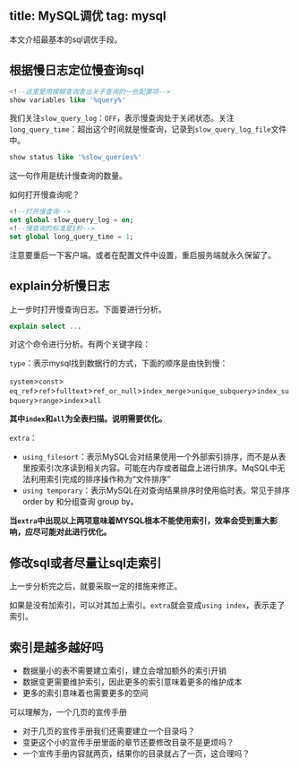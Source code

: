 title: MySQL调优
tag: mysql
---

本文介绍最基本的sql调优手段。
<!-- more -->

## 根据慢日志定位慢查询sql

```sql
<!--这里是用模糊查询查出关于查询的一些配置项-->
show variables like '%query%'
```

我们关注`slow_query_log`：`OFF`，表示慢查询处于关闭状态。关注`long_query_time`：超出这个时间就是慢查询，记录到`slow_query_log_file`文件中。

```sql
show status like '%slow_queries%'
```

这一句作用是统计慢查询的数量。

如何打开慢查询呢？

```sql
<!--打开慢查询-->
set global slow_query_log = on;
<!--慢查询的标准是1秒-->
set global long_query_time = 1;
```

注意要重启一下客户端。或者在配置文件中设置，重启服务端就永久保留了。

## explain分析慢日志

上一步时打开慢查询日志。下面要进行分析。

```sql
explain select ...
```

对这个命令进行分析。有两个关键字段：

`type`：表示mysql找到数据行的方式，下面的顺序是由快到慢：

`system`>`const`> `eq_ref`>`ref`>`fulltext`>`ref_or_null`>`index_merge`>`unique_subquery`>`index_subquery`>`range`>`index`>`all`

**其中`index`和`all`为全表扫描。说明需要优化。**

`extra`：
- `using_filesort`：表示MySQL会对结果使用一个外部索引排序，而不是从表里按索引次序读到相关内容。可能在内存或者磁盘上进行排序。MqSQL中无法利用索引完成的排序操作称为“文件排序”
- `using temporary`：表示MySQL在对查询结果排序时使用临时表。常见于排序order by 和分组查询 group by。

**当`extra`中出现以上两项意味着MYSQL根本不能使用索引，效率会受到重大影响，应尽可能对此进行优化。**

## 修改sql或者尽量让sql走索引

上一步分析完之后，就要采取一定的措施来修正。

如果是没有加索引，可以对其加上索引。`extra`就会变成`using index`，表示走了索引。

## 索引是越多越好吗

- 数据量小的表不需要建立索引，建立会增加额外的索引开销
- 数据变更需要维护索引，因此更多的索引意味着更多的维护成本
- 更多的索引意味着也需要更多的空间

可以理解为，一个几页的宣传手册

- 对于几页的宣传手册我们还需要建立一个目录吗？
- 变更这个小的宣传手册里面的章节还要修改目录不是更烦吗？
- 一个宣传手册内容就两页，结果你的目录就占了一页，这合理吗？